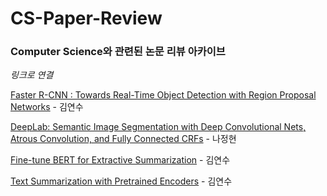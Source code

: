# CS-Paper-Review

### Computer Science와 관련된 논문 리뷰 아카이브

*링크로 연결*


[Faster R-CNN : Towards Real-Time Object Detection with Region Proposal Networks](https://github.com/yskim0/CS-Paper-Review/blob/master/faster%20R-CNN(pr012).md) - 김연수


[DeepLab: Semantic Image Segmentation with Deep Convolutional Nets, Atrous Convolution, and Fully Connected CRFs](https://github.com/yskim0/CS-Paper-Review/blob/master/DeepLab:%20Semantic%20Image%20Segmentation%20with%20Deep%20Convolutional%20Nets%2C%20Atrous%20Convolution%2C%20and%20Fully%20Connected%20CRFs.md) - 나정현




[Fine-tune BERT for Extractive Summarization](https://github.com/yskim0/CS-Paper-Review/blob/master/Fine-tune%20BERT%20for%20Extractive%20Summarization.md) - 김연수


[Text Summarization with Pretrained Encoders](https://github.com/yskim0/CS-Paper-Review/blob/master/Text%20Summarization%20with%20Pretrained%20Encoders.md) - 김연수
